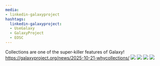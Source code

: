 ```yaml
---
media:
- linkedin-galaxyproject
hashtags:
  linkedin-galaxyproject:
  - UseGalaxy
  - GalaxyProject
  - EOSC
---
```

Collections are one of the super-killer features of Galaxy!
https://galaxyproject.org/news/2025-10-21-whycollections/
![](https://galaxyproject.org/assets/static/singleChannel.8b226ce.b3ab980baa85f709b329d85daa3a172a.svg)
![](https://galaxyproject.org/assets/static/multiChannel.679a5b3.de425f81db782729846ddde8621abf76.svg)
![](https://galaxyproject.org/assets/static/datasets.8b226ce.fb12dc10c4960bd4e5e243d895ad04ae.svg)
![](https://galaxyproject.org/assets/static/theguy.0daf0bc.0de68307bbb17f8582dac282e571bfe5.svg)